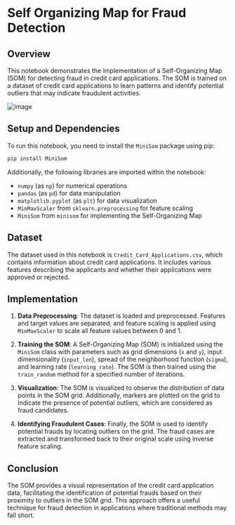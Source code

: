 # Self Organizing Map for Fraud Detection

## Overview
This notebook demonstrates the implementation of a Self-Organizing Map (SOM) for detecting fraud in credit card applications. The SOM is trained on a dataset of credit card applications to learn patterns and identify potential outliers that may indicate fraudulent activities.

![image](https://github.com/Veto2922/Self-Organizing-Map-for-Fraud-Detection/assets/114834171/bbd99ffc-42b5-4e99-9447-62a42bd85c49)


## Setup and Dependencies
To run this notebook, you need to install the `MiniSom` package using pip:
```bash
pip install MiniSom
```

Additionally, the following libraries are imported within the notebook:
- `numpy` (as `np`) for numerical operations
- `pandas` (as `pd`) for data manipulation
- `matplotlib.pyplot` (as `plt`) for data visualization
- `MinMaxScaler` from `sklearn.preprocessing` for feature scaling
- `MiniSom` from `minisom` for implementing the Self-Organizing Map

## Dataset
The dataset used in this notebook is `Credit_Card_Applications.csv`, which contains information about credit card applications. It includes various features describing the applicants and whether their applications were approved or rejected.

## Implementation
1. **Data Preprocessing**: The dataset is loaded and preprocessed. Features and target values are separated, and feature scaling is applied using `MinMaxScaler` to scale all feature values between 0 and 1.

2. **Training the SOM**: A Self-Organizing Map (SOM) is initialized using the `MiniSom` class with parameters such as grid dimensions (`x` and `y`), input dimensionality (`input_len`), spread of the neighborhood function (`sigma`), and learning rate (`learning_rate`). The SOM is then trained using the `train_random` method for a specified number of iterations.

3. **Visualization**: The SOM is visualized to observe the distribution of data points in the SOM grid. Additionally, markers are plotted on the grid to indicate the presence of potential outliers, which are considered as fraud candidates.

4. **Identifying Fraudulent Cases**: Finally, the SOM is used to identify potential frauds by locating outliers on the grid. The fraud cases are extracted and transformed back to their original scale using inverse feature scaling.

## Conclusion
The SOM provides a visual representation of the credit card application data, facilitating the identification of potential frauds based on their proximity to outliers in the SOM grid. This approach offers a useful technique for fraud detection in applications where traditional methods may fall short.
